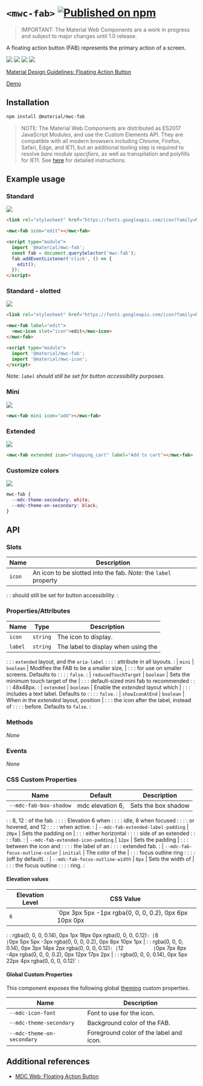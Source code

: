 # `<mwc-fab>` [![Published on npm](https://img.shields.io/npm/v/@material/mwc-fab.svg)](https://www.npmjs.com/package/@material/mwc-fab)
> IMPORTANT: The Material Web Components are a work in progress and subject to
> major changes until 1.0 release.

A floating action button (FAB) represents the primary action of a screen.

![](images/standard.png) ![](images/mini.png)
![](images/extended.png) ![](images/custom_color.png)

[Material Design Guidelines: Floating Action Button](https://material.io/design/components/buttons-floating-action-button.html)

[Demo](https://material-components.github.io/material-web/demos/fab/)

## Installation

```sh
npm install @material/mwc-fab
```

> NOTE: The Material Web Components are distributed as ES2017 JavaScript
> Modules, and use the Custom Elements API. They are compatible with all modern
> browsers including Chrome, Firefox, Safari, Edge, and IE11, but an additional
> tooling step is required to resolve *bare module specifiers*, as well as
> transpilation and polyfills for IE11. See
> [here](https://github.com/material-components/material-components-web-components#quick-start)
> for detailed instructions.

## Example usage

### Standard

![](images/standard.png)

```html
<link rel="stylesheet" href="https://fonts.googleapis.com/icon?family=Material+Icons&display=block">

<mwc-fab icon="edit"></mwc-fab>

<script type="module">
  import '@material/mwc-fab';
  const fab = document.querySelector('mwc-fab');
  fab.addEventListener('click', () => {
    edit();
  });
</script>
```

### Standard - slotted

![](images/standard.png)

```html
<link rel="stylesheet" href="https://fonts.googleapis.com/icon?family=Material+Icons&display=block">

<mwc-fab label="edit">
  <mwc-icon slot="icon">edit</mwc-icon>
</mwc-fab>

<script type="module">
  import '@material/mwc-fab';
  import '@material/mwc-icon';
</script>
```

_Note: `label` should still be set for button accessibility purposes._

### Mini

![](images/mini.png)

```html
<mwc-fab mini icon="add"></mwc-fab>
```

### Extended

![](images/extended.png)

```html
<mwc-fab extended icon="shopping_cart" label="Add to cart"></mwc-fab>
```

### Customize colors

![](images/custom_color.png)

```css
mwc-fab {
  --mdc-theme-secondary: white;
  --mdc-theme-on-secondary: black;
}
```

## API

### Slots

| Name   | Description                                                      |
| ------ | ---------------------------------------------------------------- |
| `icon` | An icon to be slotted into the fab. _Note:_ the `label` property |
:        : should still be set for button accessibility.                    :

### Properties/Attributes

| Name                 | Type      | Description                             |
| -------------------- | --------- | --------------------------------------- |
| `icon`               | `string`  | The icon to display.                    |
| `label`              | `string`  | The label to display when using the     |
:                      :           : `extended` layout, and the `aria-label` :
:                      :           : attribute in all layouts.               :
| `mini`               | `boolean` | Modifies the FAB to be a smaller size,  |
:                      :           : for use on smaller screens. Defaults to :
:                      :           : `false`.                                :
| `reducedTouchTarget` | `boolean` | Sets the minimum touch target of the    |
:                      :           : default-sized mini fab to recommended   :
:                      :           : 48x48px.                                :
| `extended`           | `boolean` | Enable the *extended* layout which      |
:                      :           : includes a text label. Defaults to      :
:                      :           : `false`.                                :
| `showIconAtEnd`      | `boolean` | When in the *extended* layout, position |
:                      :           : the icon after the label, instead of    :
:                      :           : before. Defaults to `false`.            :

### Methods

*None*

### Events

*None*

### CSS Custom Properties

| Name                               | Default          | Description          |
| ---------------------------------- | ---------------- | -------------------- |
| `--mdc-fab-box-shadow`             | mdc elevation 6, | Sets the box shadow  |
:                                    : 8, 12            : of the fab.          :
:                                    :                  : Elevation 6 when     :
:                                    :                  : idle, 8 when focused :
:                                    :                  : or hovered, and 12   :
:                                    :                  : when active.         :
| `--mdc-fab-extended-label-padding` | `20px`           | Sets the padding on  |
:                                    :                  : either horizontal    :
:                                    :                  : side of an extended  :
:                                    :                  : fab.                 :
| `--mdc-fab-extended-icon-padding`  | `12px`           | Sets the padding     |
:                                    :                  : between the icon and :
:                                    :                  : the label of an      :
:                                    :                  : extended fab.        :
| `--mdc-fab-focus-outline-color`    | `initial`        | The color of the     |
:                                    :                  : focus outline ring   :
:                                    :                  : (off by default).    :
| `--mdc-fab-focus-outline-width`    | `0px`            | Sets the width of    |
:                                    :                  : the focus outline    :
:                                    :                  : ring.                :

#### Elevation values

| Elevation Level | CSS Value                                                  |
| --------------- | ---------------------------------------------------------- |
| `6`             | `0px 3px 5px -1px rgba(0, 0, 0, 0.2), 0px 6px 10px 0px     |
:                 : rgba(0, 0, 0, 0.14), 0px 1px 18px 0px rgba(0, 0, 0, 0.12)` :
| `8`             | `0px 5px 5px -3px rgba(0, 0, 0, 0.2), 0px 8px 10px 1px     |
:                 : rgba(0, 0, 0, 0.14), 0px 3px 14px 2px rgba(0, 0, 0, 0.12)` :
| `12`            | `0px 7px 8px -4px rgba(0, 0, 0, 0.2), 0px 12px 17px 2px    |
:                 : rgba(0, 0, 0, 0.14), 0px 5px 22px 4px rgba(0, 0, 0, 0.12)` :

#### Global Custom Properties

This component exposes the following global
[theming](https://github.com/material-components/material-components-web-components/blob/master/docs/theming.md)
custom properties.

Name                       | Description
-------------------------- | ---------------------------------------
`--mdc-icon-font`          | Font to use for the icon.
`--mdc-theme-secondary`    | Background color of the FAB.
`--mdc-theme-on-secondary` | Foreground color of the label and icon.

## Additional references

-   [MDC Web: Floating Action Button](https://material.io/develop/web/components/buttons/floating-action-buttons/)
